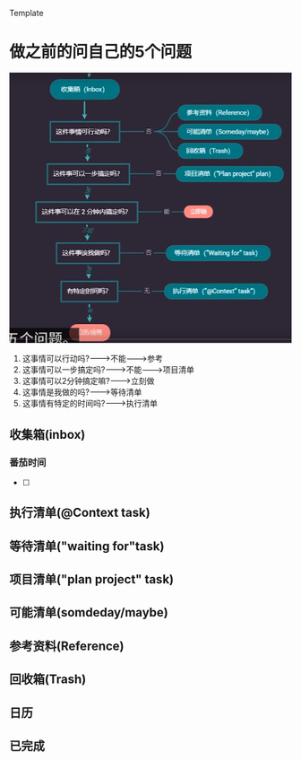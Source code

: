 Template
# 做之前的问自己的5个问题
![](img/2019-12-04-12-42-58.png)
1. 这事情可以行动吗?--->不能--->参考
2. 这事情可以一步搞定吗?--->不能--->项目清单
3. 这事情可以2分钟搞定嘛?--->立刻做
4. 这事情是我做的吗?--->等待清单
5. 这事情有特定的时间吗?--->执行清单

## 收集箱(inbox)

### 番茄时间
- [ ] 
## 执行清单(@Context task)
## 等待清单("waiting for"task)

## 项目清单("plan project" task)
## 可能清单(somdeday/maybe)


## 参考资料(Reference)

## 回收箱(Trash)

## 日历

## 已完成
